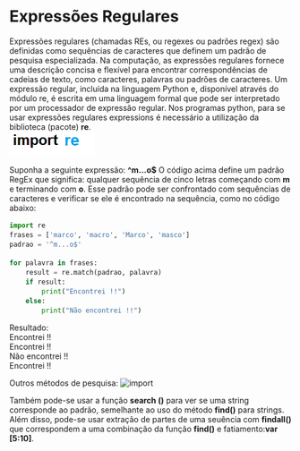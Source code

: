 # Expressões Regulares

Expressões regulares (chamadas REs, ou regexes ou padrões regex) são definidas como sequências de caracteres que definem um padrão de pesquisa especializada. Na computação, as expressões regulares fornece uma descrição concisa e flexível para encontrar correspondências de cadeias de texto, como caracteres, palavras ou padrões de caracteres. Um expressão regular, incluída na linguagem Python e, disponível através do módulo re, é escrita em uma linguagem formal que pode ser interpretado por um processador de expressão regular. 
Nos programas python, para se usar expressões regulares expressions é necessário a utilização da biblioteca (pacote) **re**.   
                        ![import](/imagens/re.png)


Suponha a seguinte expressão: **^m...o$**
O código acima define um padrão RegEx que significa: qualquer sequência de cinco letras começando com **m** e terminando com **o**.
Esse padrão pode ser confrontado com sequências de caracteres e verificar se ele é encontrado na sequência, como no código abaixo:
``` python 	         
import re
frases = ['marco', 'macro', 'Marco', 'masco']
padrao = '^m...o$'

for palavra in frases:
    result = re.match(padrao, palavra)
    if result:
        print("Encontrei !!")
    else:
        print("Não encontrei !!")
```
Resultado: <br>
Encontrei !!<br>
Encontrei !!<br>
Não encontrei !!<br>
Encontrei !!<br>

Outros métodos de pesquisa:
   ![import](/imagens/metodo.png)


Também pode-se usar a função **search ()** para ver se uma string corresponde ao padrão, semelhante ao uso do método **find()** para strings. Além disso, pode-se usar extração  de  partes de uma seuência com **findall()** que correspondem a uma combinação da função **find()** e fatiamento:**var [5:10]**.
        
